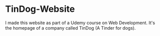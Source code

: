 # TinDog-Website
I made this website as part of a Udemy course on Web Development. It's the homepage of a company called TinDog (A Tinder for dogs).
